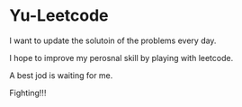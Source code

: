 # Yu-Leetcode
I want to update the solutoin of  the problems every day. 

I hope to improve my perosnal skill by playing with leetcode.

A best jod is waiting for me.  

Fighting!!!
